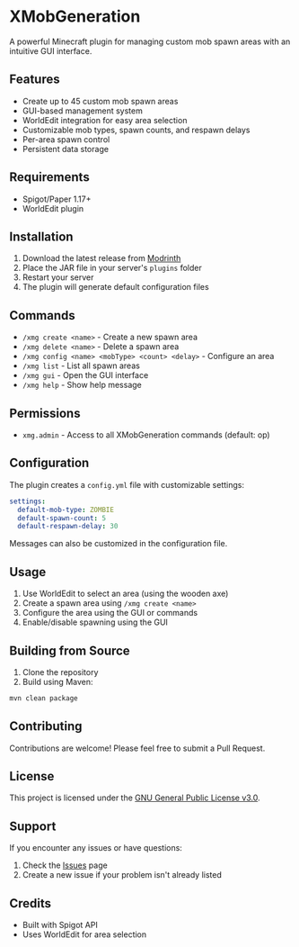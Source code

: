 # XMobGeneration

A powerful Minecraft plugin for managing custom mob spawn areas with an intuitive GUI interface.

## Features

- Create up to 45 custom mob spawn areas
- GUI-based management system
- WorldEdit integration for easy area selection
- Customizable mob types, spawn counts, and respawn delays
- Per-area spawn control
- Persistent data storage

## Requirements

- Spigot/Paper 1.17+
- WorldEdit plugin

## Installation

1. Download the latest release from [Modrinth](https://modrinth.com/project/xmobgeneration/)
2. Place the JAR file in your server's `plugins` folder
3. Restart your server
4. The plugin will generate default configuration files

## Commands

- `/xmg create <name>` - Create a new spawn area
- `/xmg delete <name>` - Delete a spawn area
- `/xmg config <name> <mobType> <count> <delay>` - Configure an area
- `/xmg list` - List all spawn areas
- `/xmg gui` - Open the GUI interface
- `/xmg help` - Show help message

## Permissions

- `xmg.admin` - Access to all XMobGeneration commands (default: op)

## Configuration

The plugin creates a `config.yml` file with customizable settings:

```yaml
settings:
  default-mob-type: ZOMBIE
  default-spawn-count: 5
  default-respawn-delay: 30
```

Messages can also be customized in the configuration file.

## Usage

1. Use WorldEdit to select an area (using the wooden axe)
2. Create a spawn area using `/xmg create <name>`
3. Configure the area using the GUI or commands
4. Enable/disable spawning using the GUI

## Building from Source

1. Clone the repository
2. Build using Maven:
```bash
mvn clean package
```

## Contributing

Contributions are welcome! Please feel free to submit a Pull Request.

## License

This project is licensed under the [GNU General Public License v3.0](LICENSE).

## Support

If you encounter any issues or have questions:
1. Check the [Issues](https://github.com/Akar1881/XMobGeneration/issues) page
2. Create a new issue if your problem isn't already listed

## Credits

- Built with Spigot API
- Uses WorldEdit for area selection